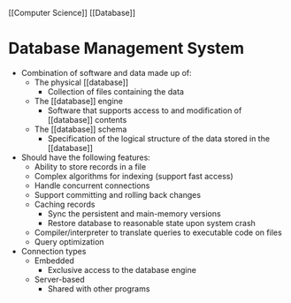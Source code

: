 [[Computer Science]] [[Database]]
# Database Management System
- Combination of software and data made up of:
	- The physical [[database]]
		- Collection of files containing the data
	- The [[database]] engine
		- Software that supports access to and modification of [[database]] contents
	- The [[database]] schema
		- Specification of the logical structure of the data stored in the [[database]]
- Should have the following features:
	- Ability to store records in a file
	- Complex algorithms for indexing (support fast access)
	- Handle concurrent connections
	- Support committing and rolling back changes
	- Caching records
		- Sync the persistent and main-memory versions
		- Restore database to reasonable state upon system crash
	- Compiler/interpreter to translate queries to executable code on files
	- Query optimization
- Connection types
	- Embedded
		- Exclusive access to the database engine
	- Server-based
		- Shared with other programs